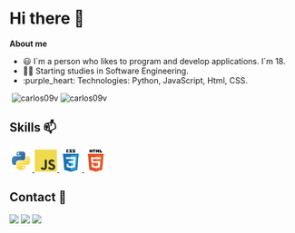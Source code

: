 <!--
**carlos09v/carlos09v** is a ✨ _special_ ✨ repository because its `README.md` (this file) appears on your GitHub profile.--!>

<h1>Hi there 👋</h1>
<p><strong>About me</strong>
 <ul>
  <li>😃 I´m a person who likes to program and develop applications. I´m 18.</li>
  <li>👨‍🎓 Starting studies in Software Engineering.</li>
  <li>:purple_heart: Technologies: Python, JavaScript, Html, CSS.</li>
</ul>
<p/>

<p>&nbsp;<img src="https://github-readme-stats.vercel.app/api?username=carlos09v&show_icons=true&locale=pt-br&theme=outrun" alt="carlos09v" width= "405">
<img src="https://github-readme-stats.vercel.app/api/top-langs?username=carlos09v&show_icons=true&locale=pt-br&layout=compact&theme=outrun" alt="carlos09v" width= "400">
</p>

<h2>Skills 📫 </h2>
<p align="left">
<a href="https://www.python.org" target="_blank"> <img src="https://raw.githubusercontent.com/devicons/devicon/master/icons/python/python-original.svg" alt="python" width="40" height="40"/> </a>
<a href="https://developer.mozilla.org/en-US/docs/Web/JavaScript" target="_blank"> <img src="https://raw.githubusercontent.com/devicons/devicon/master/icons/javascript/javascript-original.svg" alt="javascript" width="40" height="40"/> </a>
<a href="https://www.w3schools.com/css/" target="_blank"> <img src="https://raw.githubusercontent.com/devicons/devicon/master/icons/css3/css3-original-wordmark.svg" alt="css3" width="40" height="40"/> </a>
<a href="https://www.w3.org/html/" target="_blank"> <img src="https://raw.githubusercontent.com/devicons/devicon/master/icons/html5/html5-original-wordmark.svg" alt="html5" width="40" height="40"/> </a>
</p>

<h2>Contact 📱</h2>
<p align="left">
<a href="https://linkedin.com/in/carlos09v" target="blank"><img src="https://camo.githubusercontent.com/c00f87aeebbec37f3ee0857cc4c20b21fefde8a96caf4744383ebfe44a47fe3f/68747470733a2f2f696d672e736869656c64732e696f2f62616467652f2d4c696e6b6564496e2d2532333030373742353f7374796c653d666f722d7468652d6261646765266c6f676f3d6c696e6b6564696e266c6f676f436f6c6f723d7768697465" data-canonical-src="https://img.shields.io/badge/-LinkedIn-%230077B5?style=for-the-badge&amp;logo=linkedin&amp;logoColor=white" style="max-width:100%;"></a>
 <a href="https://github.com/carlos09v" target="blank"><img src="https://camo.githubusercontent.com/4c51da250cdef5906bb8a72701595eaa4fb9b78422e87fe83321a30d51c84c06/68747470733a2f2f696d672e736869656c64732e696f2f62616467652f6769746875622d2532333130303030302e7376673f267374796c653d666f722d7468652d6261646765266c6f676f3d676974687562266c6f676f436f6c6f723d7768697465266c696e6b3d6d61696c746f3a68747470733a2f2f6769746875622e636f6d2f746574657573417261756a6f" data-canonical-src="https://img.shields.io/badge/github-%23100000.svg?&amp;style=for-the-badge&amp;logo=github&amp;logoColor=white&amp" style="max-width:100%;"></a>
 <a href="mailto: carlos09v@gmail.com" target="blank"><img src="https://camo.githubusercontent.com/30397c9df98ac1da26a8cf343965637687573f2f0e80884121290aaab40c1b38/68747470733a2f2f696d672e736869656c64732e696f2f62616467652f2d476d61696c2d2532334541343333353f7374796c653d666f722d7468652d6261646765266c6f676f3d676d61696c266c6f676f436f6c6f723d7768697465" data-canonical-src="https://img.shields.io/badge/-Gmail-%23EA4335?style=for-the-badge&amp;logo=gmail&amp;logoColor=white" style="max-width:100%;"></a>
</p>
 
<!--<h2>Total de visitas no perfil 🤔</h2>
 <p align="center"> <img src="https://komarev.com/ghpvc/?username=carlos09v&label=Profile%20views&color=0e75b6&style=flat" alt="carlos09v" width="130"/> </p>--!>
